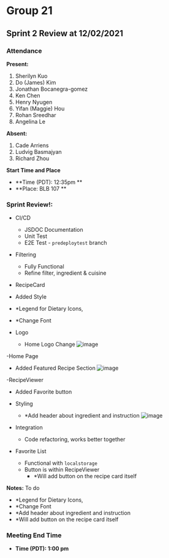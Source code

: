# Group 21

## Sprint 2 Review at 12/02/2021

### Attendance
**Present:** 
1. Sherilyn Kuo
2. Do (James) Kim
3. Jonathan Bocanegra-gomez
4. Ken Chen
5. Henry Nyugen
6. Yifan (Maggie) Hou
7. Rohan Sreedhar
8. Angelina Le
  

**Absent:** 
1. Cade Arriens
2. Ludvig Basmajyan
3. Richard Zhou

**Start Time and Place**
- **Time (PDT): 12:35pm ** 
- **Place: BLB 107 ** 

### Sprint Review!:
- CI/CD 
  - JSDOC Documentation
  - Unit Test
  - E2E Test - `predeploytest` branch

- Filtering
  - Fully Functional
  - Refine filter, ingredient & cuisine

- RecipeCard
 - Added Style 
 - *Legend for Dietary Icons, 
 - *Change Font

- Logo
  - Home Logo Change 
![image](https://user-images.githubusercontent.com/60757227/144500087-468415ab-e395-48b5-8af7-0553d135c0da.png)

-Home Page
  - Added Featured Recipe Section 
![image](https://user-images.githubusercontent.com/60757227/144500258-7ef3af26-674b-4932-b388-722e9dd2217d.png)


-RecipeViewer
  - Added Favorite button
  - Styling 
    - *Add header about ingredient and instruction
![image](https://user-images.githubusercontent.com/60757227/144500300-b1856491-cf2d-409f-9b2e-2d512822f617.png)


- Integration
  - Code refactoring, works better together

- Favorite List
  - Functional with `localstorage`
  - Button is within RecipeViewer
    - *Will add button on the recipe card itself


**Notes:**
To do
- *Legend for Dietary Icons, 
- *Change Font
- *Add header about ingredient and instruction
- *Will add button on the recipe card itself


   
### Meeting End Time
- **Time (PDT): 1:00 pm** 

